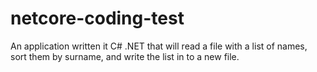 # netcore-coding-test

An application written it C# .NET that will read a file with a list of names, sort them by surname, and write the list in to a new file.
